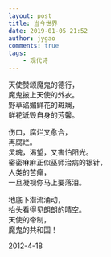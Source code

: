```yaml
---
layout: post
title: 当今世界
date: 2019-01-05 21:52
author: jygao
comments: true
tags:
    - 现代诗
---
```

<!-- wp:paragraph {"align":"left"} -->
<p style="text-align:left">天使赞颂魔鬼的德行，<br> 魔鬼披上天使的外衣。<br> 野草谄媚鲜花的斑斓，<br> 鲜花诋毁自身的芳馨。</p>
<!-- /wp:paragraph -->

<!-- wp:paragraph -->
<p>伤口，腐烂又愈合，<br> 再腐烂。<br> 灵魂，渴望，又害怕阳光。<br> 密密麻麻正似巫师治病的银针，<br> 人类的苦痛，<br> 一旦凝视你马上要落泪。</p>
<!-- /wp:paragraph -->

<!-- wp:paragraph -->
<p>地底下潜流涌动，<br> 抬头看得见朗朗的晴空。<br> 天使的帝制，<br> 魔鬼的共和国！</p>
<!-- /wp:paragraph -->

<!-- wp:paragraph {"align":"left"} -->
<p style="text-align:left">                           2012-4-18</p>
<!-- /wp:paragraph -->
